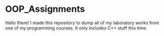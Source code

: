 # OOP_Assignments

Hello there!
I made this repository to dump all of my laboratory works from one of my programming courses.
It only includes C++ stuff this time.